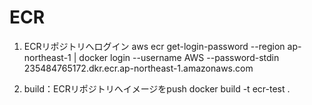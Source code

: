 # ECR

1. ECRリポジトリへログイン
aws ecr get-login-password --region ap-northeast-1 | docker login --username AWS --password-stdin 235484765172.dkr.ecr.ap-northeast-1.amazonaws.com

2. build：ECRリポジトリへイメージをpush
docker build -t ecr-test .

